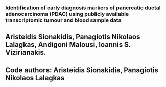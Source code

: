 ### Identification of early diagnosis markers of pancreatic ductal adenocarcinoma (PDAC) using publicly available transcriptomic tumour and blood sample data

## Aristeidis Sionakidis, Panagiotis Nikolaos Lalagkas, Andigoni Malousi, Ioannis S. Vizirianakis.

## Code authors: Aristeidis Sionakidis, Panagiotis Nikolaos Lalagkas
